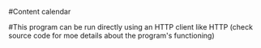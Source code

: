 #Content calendar

#This program can be run directly using an HTTP client like HTTP
(check source code for moe details about the program's functioning)
